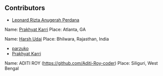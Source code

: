 ## Contributors 
* [Leonard Rizta Anugerah Perdana](https://github.com/leonardrizta)


Name: [Prakhyat Karri](https://github.com/prakhyatkarri)
Place: Atlanta, GA

Name: [Harsh Udai](https://github.com/HarshUdai)
Place: Bhilwara, Rajasthan, India


* [parzuko](https://github.com/parzuko)
* [Prakhyat Karri](https://github.com/prakhyatkarri)

Name: ADITI ROY (https://github.com/Aditi-Roy-coder)
Place: Siliguri, West Bengal
